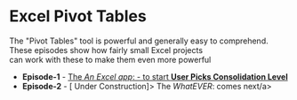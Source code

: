 # Excel Pivot Tables
<p>
    The "Pivot Tables" tool is powerful and generally easy to comprehend.<br>
    These episodes show how fairly small Excel projects<br>
    can work with these to make them even more powerful<br>
</p>
<ul name="episodes">
  <li>
  	<strong>Episode-1</strong> - 
  	<a href="https://github.com/Lawrence-SmartPageMaker/VBA-MS-products/blob/main/Excel-PivotTable/epi1-UserPicksLevel-toShow/">
  	The <em>An Excel app</em>:
        - to start <strong>User Picks Consolidation Level</strong>
  	 </a> 
  </li>
  <li>
  	<strong>Episode-2</strong> - 
  	[ Under Construction]> The <em>WhatEVER</em>:
  	comes next/a> 
  </li>
</ul>  
